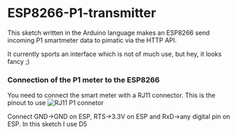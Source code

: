 # ESP8266-P1-transmitter
This sketch written in the Arduino language makes an ESP8266 send incoming P1 smartmeter data to pimatic via the HTTP API.

It currently sports an interface which is not of much use, but hey, it looks fancy ;)


### Connection of the P1 meter to the ESP8266
You need to connect the smart meter with a RJ11 connector. This is the pinout to use
![RJ11 P1 connetor](http://gejanssen.com/howto/Slimme-meter-uitlezen/RJ11-pinout.png)

Connect GND->GND on ESP, RTS->3.3V on ESP and RxD->any digital pin on ESP. In this sketch I use D5